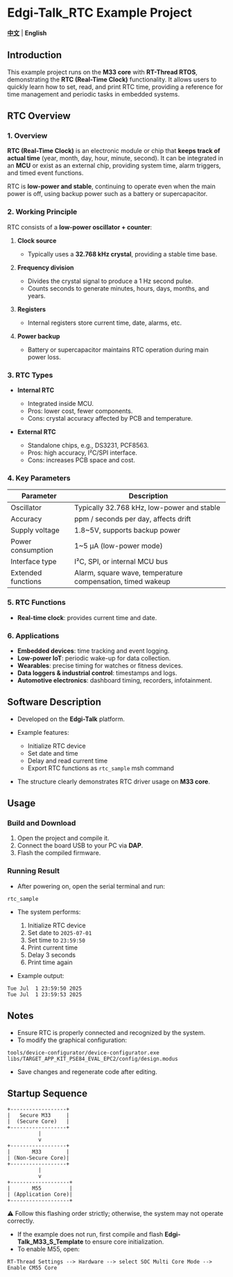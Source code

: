 # Edgi-Talk_RTC Example Project

[**中文**](./README_zh.md) | **English**

## Introduction

This example project runs on the **M33 core** with **RT-Thread RTOS**, demonstrating the **RTC (Real-Time Clock)** functionality.
It allows users to quickly learn how to set, read, and print RTC time, providing a reference for time management and periodic tasks in embedded systems.

## RTC Overview

### 1. Overview

**RTC (Real-Time Clock)** is an electronic module or chip that **keeps track of actual time** (year, month, day, hour, minute, second).
It can be integrated in an **MCU** or exist as an external chip, providing system time, alarm triggers, and timed event functions.

RTC is **low-power and stable**, continuing to operate even when the main power is off, using backup power such as a battery or supercapacitor.

### 2. Working Principle

RTC consists of a **low-power oscillator + counter**:

1. **Clock source**

   * Typically uses a **32.768 kHz crystal**, providing a stable time base.
2. **Frequency division**

   * Divides the crystal signal to produce a 1 Hz second pulse.
   * Counts seconds to generate minutes, hours, days, months, and years.
3. **Registers**

   * Internal registers store current time, date, alarms, etc.
4. **Power backup**

   * Battery or supercapacitor maintains RTC operation during main power loss.

### 3. RTC Types

* **Internal RTC**

  * Integrated inside MCU.
  * Pros: lower cost, fewer components.
  * Cons: crystal accuracy affected by PCB and temperature.
* **External RTC**

  * Standalone chips, e.g., DS3231, PCF8563.
  * Pros: high accuracy, I²C/SPI interface.
  * Cons: increases PCB space and cost.

### 4. Key Parameters

| Parameter          | Description                                                |
| ------------------ | ---------------------------------------------------------- |
| Oscillator         | Typically 32.768 kHz, low-power and stable                 |
| Accuracy           | ppm / seconds per day, affects drift                       |
| Supply voltage     | 1.8~5V, supports backup power                              |
| Power consumption  | 1~5 µA (low-power mode)                                    |
| Interface type     | I²C, SPI, or internal MCU bus                              |
| Extended functions | Alarm, square wave, temperature compensation, timed wakeup |

### 5. RTC Functions

* **Real-time clock**: provides current time and date.

### 6. Applications

* **Embedded devices**: time tracking and event logging.
* **Low-power IoT**: periodic wake-up for data collection.
* **Wearables**: precise timing for watches or fitness devices.
* **Data loggers & industrial control**: timestamps and logs.
* **Automotive electronics**: dashboard timing, recorders, infotainment.

## Software Description

* Developed on the **Edgi-Talk** platform.

* Example features:

  * Initialize RTC device
  * Set date and time
  * Delay and read current time
  * Export RTC functions as `rtc_sample` msh command

* The structure clearly demonstrates RTC driver usage on **M33 core**.

## Usage

### Build and Download

1. Open the project and compile it.
2. Connect the board USB to your PC via **DAP**.
3. Flash the compiled firmware.

### Running Result

* After powering on, open the serial terminal and run:

```
rtc_sample
```

* The system performs:

  1. Initialize RTC device
  2. Set date to `2025-07-01`
  3. Set time to `23:59:50`
  4. Print current time
  5. Delay 3 seconds
  6. Print time again

* Example output:

```
Tue Jul  1 23:59:50 2025
Tue Jul  1 23:59:53 2025
```

## Notes

* Ensure RTC is properly connected and recognized by the system.
* To modify the graphical configuration:

```
tools/device-configurator/device-configurator.exe
libs/TARGET_APP_KIT_PSE84_EVAL_EPC2/config/design.modus
```

* Save changes and regenerate code after editing.

## Startup Sequence

```
+------------------+
|   Secure M33     |
|  (Secure Core)   |
+------------------+
          |
          v
+------------------+
|       M33        |
| (Non-Secure Core)|
+------------------+
          |
          v
+-------------------+
|       M55         |
| (Application Core)|
+-------------------+
```

⚠️ Follow this flashing order strictly; otherwise, the system may not operate correctly.

* If the example does not run, first compile and flash **Edgi-Talk_M33_S_Template** to ensure core initialization.
* To enable M55, open:

```
RT-Thread Settings --> Hardware --> select SOC Multi Core Mode --> Enable CM55 Core
```
